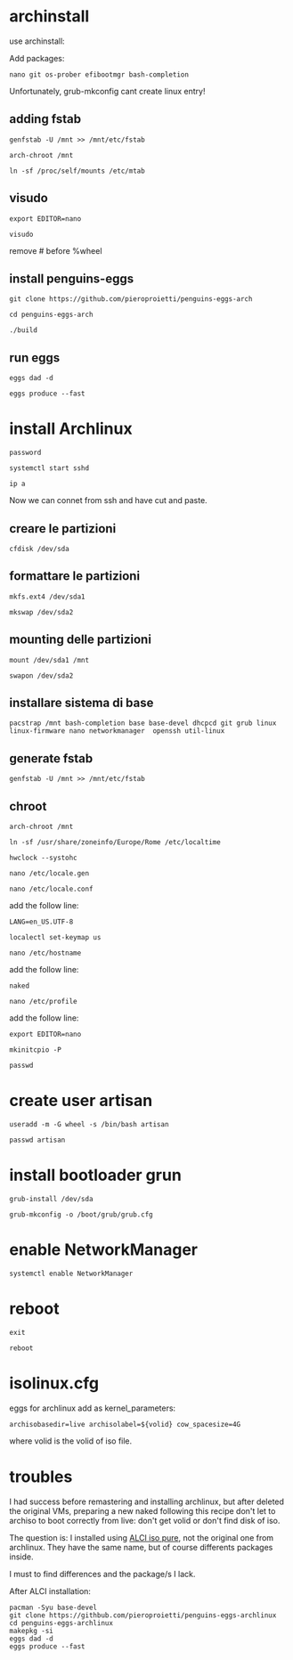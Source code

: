 
# archinstall

use archinstall:

Add packages:

```nano git os-prober efibootmgr bash-completion```

Unfortunately, grub-mkconfig cant create linux entry!

## adding fstab
```genfstab -U /mnt >> /mnt/etc/fstab```

```arch-chroot /mnt```

```ln -sf /proc/self/mounts /etc/mtab```

## visudo
```export EDITOR=nano```

```visudo```

remove # before %wheel

## install penguins-eggs
```git clone https://github.com/pieroproietti/penguins-eggs-arch```

```cd penguins-eggs-arch```

```./build```

## run eggs
```eggs dad -d```

```eggs produce --fast```


# install Archlinux
```password```

```systemctl start sshd```

```ip a```

Now we can connet from ssh and have cut and paste.

## creare le partizioni

```cfdisk /dev/sda```

## formattare le partizioni

```mkfs.ext4 /dev/sda1```

```mkswap /dev/sda2```

## mounting delle partizioni

```mount /dev/sda1 /mnt```

```swapon /dev/sda2```

## installare sistema di base 

```pacstrap /mnt bash-completion base base-devel dhcpcd git grub linux linux-firmware nano networkmanager  openssh util-linux```

## generate fstab

```genfstab -U /mnt >> /mnt/etc/fstab```

## chroot

```arch-chroot /mnt```

```ln -sf /usr/share/zoneinfo/Europe/Rome /etc/localtime```

```hwclock --systohc```

```nano /etc/locale.gen```

```nano /etc/locale.conf```

add the follow line:

```LANG=en_US.UTF-8```

```localectl set-keymap us```

```nano /etc/hostname```

add the follow line:

```naked```

```nano /etc/profile```

add the follow line:

```export EDITOR=nano```

```mkinitcpio -P```

```passwd```

# create user artisan

```useradd -m -G wheel -s /bin/bash artisan```

```passwd artisan```

# install bootloader grun

```grub-install /dev/sda```

```grub-mkconfig -o /boot/grub/grub.cfg```

# enable NetworkManager

```systemctl enable NetworkManager```


# reboot

```exit```

```reboot```

# isolinux.cfg
eggs for archlinux add as kernel_parameters:

```archisobasedir=live archisolabel=${volid} cow_spacesize=4G```

where volid is the volid of iso file.

# troubles
I had success before remastering and installing archlinux, but after deleted the original VMs, preparing a new naked following this recipe don't let to archiso to
boot correctly from live: don't get volid or don't find disk of iso.

The question is: I installed using [ALCI iso pure](https://sourceforge.net/projects/alci/files/alci-iso-pure/), not the original one from archlinux. They have the same name, but of course differents packages inside.

I must to find differences and the package/s I lack.

After ALCI installation:

```
pacman -Syu base-devel
git clone https://githbub.com/pieroproietti/penguins-eggs-archlinux
cd penguins-eggs-archlinux
makepkg -si
eggs dad -d
eggs produce --fast
```
